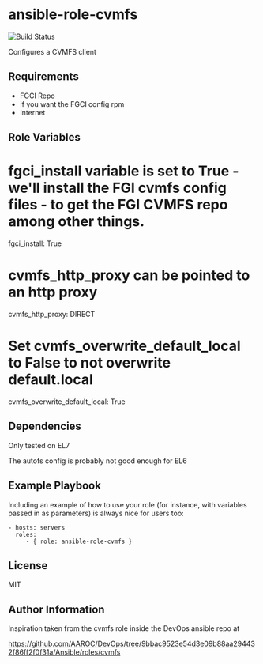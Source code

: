 ansible-role-cvmfs
=========

[![Build Status](https://travis-ci.org/CSC-IT-Center-for-Science/ansible-role-cvmfs.svg?branch=master)](https://travis-ci.org/CSC-IT-Center-for-Science/ansible-role-cvmfs)

Configures a CVMFS client

Requirements
------------

 - FGCI Repo
  - If you want the FGCI config rpm
 - Internet

Role Variables
--------------

# fgci_install variable is set to True - we'll install the FGI cvmfs config files - to get the FGI CVMFS repo among other things. 

fgci_install: True

# cvmfs_http_proxy can be pointed to an http proxy

cvmfs_http_proxy: DIRECT

# Set cvmfs_overwrite_default_local to False to not overwrite default.local

cvmfs_overwrite_default_local: True

Dependencies
------------

Only tested on EL7

The autofs config is probably not good enough for EL6

Example Playbook
----------------

Including an example of how to use your role (for instance, with variables passed in as parameters) is always nice for users too:

    - hosts: servers
      roles:
         - { role: ansible-role-cvmfs }

License
-------

MIT

Author Information
------------------

Inspiration taken from the cvmfs role inside the DevOps ansible repo at 

https://github.com/AAROC/DevOps/tree/9bbac9523e54d3e09b88aa294432f86ff2f0f31a/Ansible/roles/cvmfs
